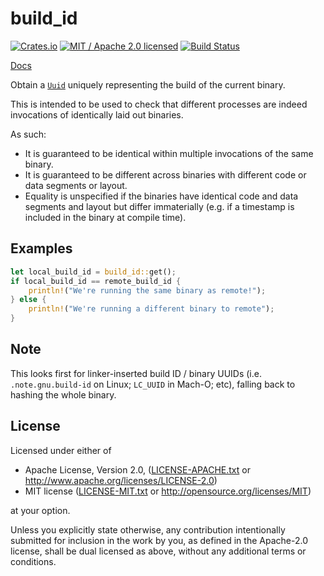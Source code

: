 # build_id

[![Crates.io](https://img.shields.io/crates/v/build_id.svg?maxAge=86400)](https://crates.io/crates/build_id)
[![MIT / Apache 2.0 licensed](https://img.shields.io/crates/l/build_id.svg?maxAge=2592000)](#License)
[![Build Status](https://dev.azure.com/alecmocatta/build_id/_apis/build/status/tests?branchName=master)](https://dev.azure.com/alecmocatta/build_id/_build/latest?branchName=master)

[Docs](https://docs.rs/build_id/0.2.0)

Obtain a [`Uuid`](https://docs.rs/uuid/0.7/uuid/) uniquely representing the
build of the current binary.

This is intended to be used to check that different processes are indeed
invocations of identically laid out binaries.

As such:
* It is guaranteed to be identical within multiple invocations of the same
binary.
* It is guaranteed to be different across binaries with different code or data
segments or layout.
* Equality is unspecified if the binaries have identical code and data segments
and layout but differ immaterially (e.g. if a timestamp is included in the
binary at compile time).

## Examples

```rust
let local_build_id = build_id::get();
if local_build_id == remote_build_id {
	println!("We're running the same binary as remote!");
} else {
	println!("We're running a different binary to remote");
}
```

## Note

This looks first for linker-inserted build ID / binary UUIDs (i.e.
`.note.gnu.build-id` on Linux; `LC_UUID` in Mach-O; etc), falling back to
hashing the whole binary.

## License
Licensed under either of

 * Apache License, Version 2.0, ([LICENSE-APACHE.txt](LICENSE-APACHE.txt) or http://www.apache.org/licenses/LICENSE-2.0)
 * MIT license ([LICENSE-MIT.txt](LICENSE-MIT.txt) or http://opensource.org/licenses/MIT)

at your option.

Unless you explicitly state otherwise, any contribution intentionally submitted for inclusion in the work by you, as defined in the Apache-2.0 license, shall be dual licensed as above, without any additional terms or conditions.
